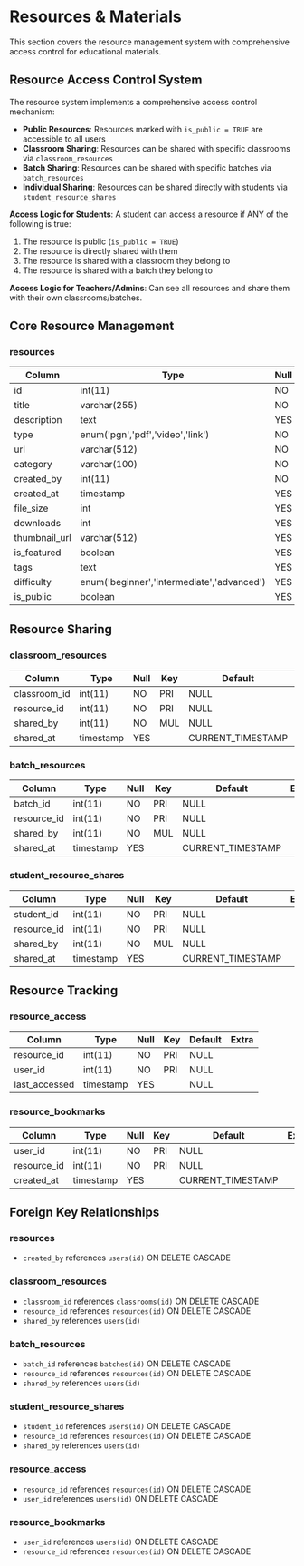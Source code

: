 # Resources & Materials

This section covers the resource management system with comprehensive access control for educational materials.

## Resource Access Control System

The resource system implements a comprehensive access control mechanism:

- **Public Resources**: Resources marked with `is_public = TRUE` are accessible to all users
- **Classroom Sharing**: Resources can be shared with specific classrooms via `classroom_resources`
- **Batch Sharing**: Resources can be shared with specific batches via `batch_resources`  
- **Individual Sharing**: Resources can be shared directly with students via `student_resource_shares`

**Access Logic for Students**: A student can access a resource if ANY of the following is true:
1. The resource is public (`is_public = TRUE`)
2. The resource is directly shared with them
3. The resource is shared with a classroom they belong to
4. The resource is shared with a batch they belong to

**Access Logic for Teachers/Admins**: Can see all resources and share them with their own classrooms/batches.

## Core Resource Management

### resources
| Column        | Type                           | Null | Key | Default | Extra           |
|---------------|--------------------------------|------|-----|---------|-----------------|
| id            | int(11)                        | NO   | PRI | NULL    | auto_increment |
| title         | varchar(255)                   | NO   |     | NULL    |                |
| description   | text                           | YES  |     | NULL    |                |
| type          | enum('pgn','pdf','video','link')| NO  |    | NULL    |                |
| url           | varchar(512)                   | NO   |     | NULL    |                |
| category      | varchar(100)                   | NO   |     | NULL    |                |
| created_by    | int(11)                        | NO   | MUL | NULL    |                |
| created_at    | timestamp                      | YES  |     | NULL    |                |
| file_size     | int                            | YES  |     | NULL    |                |
| downloads     | int                            | YES  |     | 0       |                |
| thumbnail_url | varchar(512)                   | YES  |     | NULL    |                |
| is_featured   | boolean                        | YES  |     | FALSE   |                |
| tags          | text                           | YES  |     | NULL    |                |
| difficulty    | enum('beginner','intermediate','advanced') | YES | | 'beginner' |     |
| is_public     | boolean                        | YES  |     | FALSE   |                |

## Resource Sharing

### classroom_resources
| Column       | Type      | Null | Key | Default | Extra |
|-------------|-----------|------|-----|---------|--------|
| classroom_id | int(11)   | NO   | PRI | NULL    |        |
| resource_id  | int(11)   | NO   | PRI | NULL    |        |
| shared_by    | int(11)   | NO   | MUL | NULL    |        |
| shared_at    | timestamp | YES  |     | CURRENT_TIMESTAMP |  |

### batch_resources
| Column      | Type      | Null | Key | Default | Extra |
|------------|-----------|------|-----|---------|--------|
| batch_id   | int(11)   | NO   | PRI | NULL    |        |
| resource_id| int(11)   | NO   | PRI | NULL    |        |
| shared_by  | int(11)   | NO   | MUL | NULL    |        |
| shared_at  | timestamp | YES  |     | CURRENT_TIMESTAMP |  |

### student_resource_shares
| Column      | Type      | Null | Key | Default | Extra |
|------------|-----------|------|-----|---------|--------|
| student_id | int(11)   | NO   | PRI | NULL    |        |
| resource_id| int(11)   | NO   | PRI | NULL    |        |
| shared_by  | int(11)   | NO   | MUL | NULL    |        |
| shared_at  | timestamp | YES  |     | CURRENT_TIMESTAMP |  |

## Resource Tracking

### resource_access
| Column       | Type      | Null | Key | Default | Extra |
|-------------|-----------|------|-----|---------|--------|
| resource_id | int(11)   | NO   | PRI | NULL    |        |
| user_id     | int(11)   | NO   | PRI | NULL    |        |
| last_accessed| timestamp | YES  |     | NULL    |        |

### resource_bookmarks
| Column       | Type      | Null | Key | Default | Extra |
|-------------|-----------|------|-----|---------|--------|
| user_id     | int(11)   | NO   | PRI | NULL    |        |
| resource_id | int(11)   | NO   | PRI | NULL    |        |
| created_at  | timestamp | YES  |     | CURRENT_TIMESTAMP |  |

## Foreign Key Relationships

### resources
- `created_by` references `users(id)` ON DELETE CASCADE

### classroom_resources
- `classroom_id` references `classrooms(id)` ON DELETE CASCADE
- `resource_id` references `resources(id)` ON DELETE CASCADE
- `shared_by` references `users(id)`

### batch_resources
- `batch_id` references `batches(id)` ON DELETE CASCADE
- `resource_id` references `resources(id)` ON DELETE CASCADE
- `shared_by` references `users(id)`

### student_resource_shares
- `student_id` references `users(id)` ON DELETE CASCADE
- `resource_id` references `resources(id)` ON DELETE CASCADE
- `shared_by` references `users(id)`

### resource_access
- `resource_id` references `resources(id)` ON DELETE CASCADE
- `user_id` references `users(id)` ON DELETE CASCADE

### resource_bookmarks
- `user_id` references `users(id)` ON DELETE CASCADE
- `resource_id` references `resources(id)` ON DELETE CASCADE
